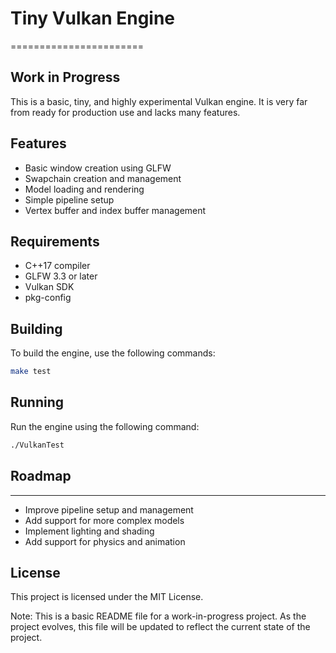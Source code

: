 # Tiny Vulkan Engine
=======================

**Work in Progress**
--------------------

This is a basic, tiny, and highly experimental Vulkan engine. It is very far from ready for production use and lacks many features.

**Features**
------------

* Basic window creation using GLFW
* Swapchain creation and management
* Model loading and rendering
* Simple pipeline setup
* Vertex buffer and index buffer management

**Requirements**
---------------

* C++17 compiler
* GLFW 3.3 or later
* Vulkan SDK
* pkg-config

**Building**
------------

To build the engine, use the following commands:

```bash
make test
```

**Running**
------------

Run the engine using the following command:

```bash
./VulkanTest
```

## Roadmap
------------

* Improve pipeline setup and management
* Add support for more complex models
* Implement lighting and shading
* Add support for physics and animation

**License**
------------

This project is licensed under the MIT License.

Note: This is a basic README file for a work-in-progress project. As the project evolves, this file will be updated to reflect the current state of the project.